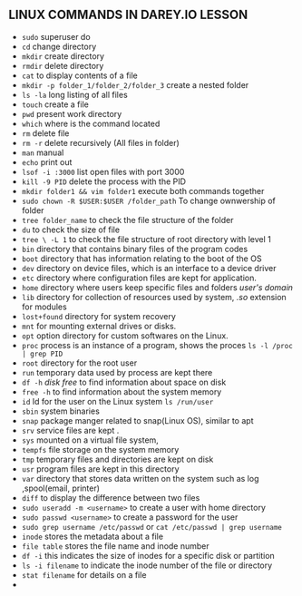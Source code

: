 ## LINUX COMMANDS IN DAREY.IO LESSON
* `sudo` superuser do 
* `cd` change directory
* `mkdir` create directory
*  `rmdir` delete directory
*  `cat` to display contents of a file
*  `mkdir -p folder_1/folder_2/folder_3` create a nested folder 
* `ls -la` long listing of all files
* `touch` create a file
* `pwd` present work directory
* `which` where is the command located
* `rm` delete file
* `rm -r` delete recursively (All files in folder)
* `man` manual
* `echo` print out
* `lsof -i :3000` list open files with port 3000
* `kill -9 PID` delete the process with the PID
* `mkdir folder1 && vim folder1` execute both commands together
* `sudo chown -R $USER:$USER /folder_path` To change ownwership of folder 
* `tree folder_name` to check the file structure of the folder 
* `du` to check the size of file 
* `tree \ -L 1` to check the file structure of root directory with level 1
* `bin` directory that contains binary files of the program codes
* `boot` directory that has information relating to the boot of the OS
* `dev` directory on device files, which is an interface to a device driver
* `etc` directory where configuration files are kept for application.
* `home` directory where users keep specific files and folders *user's domain*
* `lib` directory for collection of resources used by system, *.so* extension for modules
* `lost+found` directory for system recovery
* `mnt` for mounting external drives or disks.
* `opt` option directory for custom softwares on the Linux.
* `proc` process is an instance of a program, shows the proces `ls -l /proc | grep PID`
* `root` directory for the root user
* `run` temporary data used by process are kept there
* `df -h` *disk free* to find information about space on disk
* `free -h` to find information about the system memory
* `id` Id for the user on the Linux system `ls /run/user`
* `sbin` system binaries
* `snap` package manger related to snap(Linux OS), similar to apt
* `srv` service files are kept .
* `sys` mounted on a virtual file system, 
* `tempfs` file storage on the system memory
* `tmp` temporary files and directories are kept on disk
* `usr` program files are kept in this directory
* `var` directory that stores data written on the system such as log ,spool(email, printer)
* `diff` to display the difference between two files 
* `sudo useradd -m <username>` to create a user with home directory 
* `sudo passwd <username>` to create a password for the user 
* `sudo grep username /etc/passwd` or `cat /etc/passwd | grep username`
* `inode` stores the metadata about a file 
* `file table` stores the file name and inode number
* `df -i` this indicates the size of inodes for a specific disk or partition 
* `ls -i filename` to indicate the inode number of the file or directory
* `stat filename` for details on a file
* 
